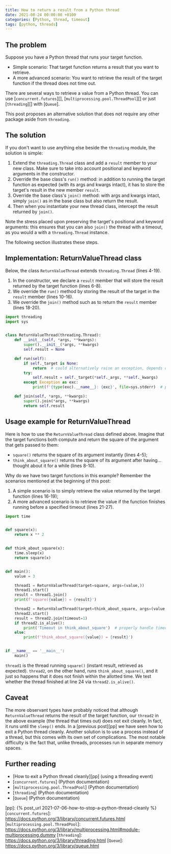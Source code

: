 ```yaml
---
title: How to return a result from a Python thread
date: 2021-08-24 00:00:00 +0100
categories: [Python, thread, timeout]
tags: [python, threads]
---
```


## The problem

Suppose you have a Python thread that runs your target function.

* Simple scenario: That target function returns a result that you want to retrieve.
* A more advanced scenario: You want to retrieve the result of the target function if the thread does not time out.

There are several ways to retrieve a value from a Python thread. You can use [`concurrent.futures`][], [`multiprocessing.pool.ThreadPool`][] or just [`threading`][] with [`Queue`].

This post proposes an alternative solution that does not require any other package aside from `threading`.

## The solution

If you don't want to use anything else beside the `threading` module, the solution is simple:

1. Extend the `threading.Thread` class and add a `result` member to your new class. Make sure to take into account positional and keyword arguments in the constructor.
1. Override the base class's `run()` method: in addition to running the target function as expected (with its args and kwargs intact), it has to store the target's result in the new member `result`.
1. Override the base class's `join()` method: with args and kwargs intact, simply `join()` as in the base class but also return the result.
1. Then when you instantiate your new thread class, intercept the result returned by `join()`.

Note the stress placed upon preserving the target's positional and keyword arguments: this ensures that you can also `join()` the thread with a timeout, as you would a with a `threading.Thread` instance.

The following section illustrates these steps.

## Implementation: ReturnValueThread class

Below, the class `ReturnValueThread` extends `threading.Thread` (lines 4-19).

1. In the constructor, we declare a `result` member that will store the result returned by the target function (lines 6-8).
1. We override the `run()` method by storing the result of the target in the `result` member (lines 10-16).
1. We override the `join()` method such as to return the `result` member (lines 18-20).

```python
import threading
import sys


class ReturnValueThread(threading.Thread):
    def __init__(self, *args, **kwargs):
        super().__init__(*args, **kwargs)
        self.result = None

    def run(self):
        if self._target is None:
            return  # could alternatively raise an exception, depends on the use case
        try:
            self.result = self._target(*self._args, **self._kwargs)
        except Exception as exc:
            print(f'{type(exc).__name__}: {exc}', file=sys.stderr)  # properly handle the exception

    def join(self, *args, **kwargs):
        super().join(*args, **kwargs)
        return self.result
```

## Usage example for ReturnValueThread

Here is how to use the `ReturnValueThread` class defined above. Imagine that the target functions both compute and return the square of the argument that gets passed to them:

* `square()` returns the square of its argument instantly (lines 4-5);
* `think_about_square()` returns the square of its argument after having... thought about it for a while (lines 8-10).

Why do we have two target functions in this example? Remember the scenarios mentioned at the beginning of this post:

1. A simple scenario is to simply retrieve the value returned by the target function (lines 16-19);
1. A more advanced scenario is to retrieve the value if the function finishes running before a specified timeout (lines 21-27).

```python
import time


def square(x):
    return x ** 2


def think_about_square(x):
    time.sleep(x)
    return square(x)


def main():
    value = 3

    thread1 = ReturnValueThread(target=square, args=(value,))
    thread1.start()
    result = thread1.join()
    print(f'square({value}) = {result}')

    thread2 = ReturnValueThread(target=think_about_square, args=(value,))
    thread2.start()
    result = thread2.join(timeout=1)
    if thread2.is_alive():
        print('Timeout in think_about_square')  # properly handle timeout
    else:
        print(f'think_about_square({value}) = {result}')


if __name__ == '__main__':
    main()
```

`thread1` is the thread running `square()` (instant result, retrieved as expected). `thread2`, on the other hand, runs `think_about_square()`, and it just so happens that it does not finish within the allotted time. We test whether the thread finished at line 24 via `thread2.is_alive()`.

## Caveat

The more observant types have probably noticed that although `ReturnValueThread` returns the result of the target function, our `thread2` in the above example (the thread that times out) does not exit cleanly. In fact, it runs until the `sleep()` ends. In a [previous post][pp] we have seen how to exit a Python thread cleanly. Another solution is to use a process instead of a thread, but this comes with its own set of complications. The most notable difficulty is the fact that, unlike threads, processes run in separate memory spaces.

## Further reading

* [How to exit a Python thread cleanly][pp] (using a threading event)
* [`concurrent.futures`] (Python documentation)
* [`multiprocessing.pool.ThreadPool`] (Python documentation)
* [`threading`] (Python documentation)
* [`Queue`] (Python documentation)

<!-- links -->

[pp]: {% post_url 2021-07-06-how-to-stop-a-python-thread-cleanly %}
[`concurrent.futures`]: https://docs.python.org/3/library/concurrent.futures.html
[`multiprocessing.pool.ThreadPool`]: https://docs.python.org/3/library/multiprocessing.html#module-multiprocessing.dummy
[`threading`]: https://docs.python.org/3/library/threading.html
[`Queue`]: https://docs.python.org/3/library/queue.html
